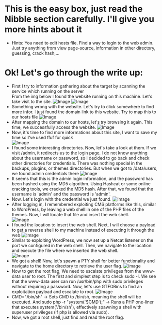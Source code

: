 # This is the easy box, just read the Nibble section carefully. I'll give you more hints about it
- Hints:
You need to edit hosts file.
Find a way to login to the web admin. Just try anything from view page-source, information in other directory, guessing, crack hash,...

# Ok! Let's go through the write up:
- First I try to information gathering about the target by scanning the service which running on the server <br>
  From the img below I found the website running on this machine. Let's take visit to the site.
![Image](https://github.com/user-attachments/assets/8e54a54e-6bb7-484b-a080-0cb224ba69e6)
![Image](https://github.com/user-attachments/assets/2dfe80f6-48b0-40c9-a10d-4943717c6302) <br />
- Something wrong with the website. Let's try to click somewhere to find more infor. I just found the domain link to this website. Try to map this to our hosts file
![Image](https://github.com/user-attachments/assets/e6680708-ec1e-4c88-ac34-8a3a874ba26c) <br>
- After mapping the domain to our hosts, let's try browsing it again. This time, we successfully access the website.
![Image](https://github.com/user-attachments/assets/024e1e65-42e2-499b-9146-4a9b747375d3)
- Now, it's time to find more informations about this site, I want to save my time so I've used ffuf for quick <br>
![Image](https://github.com/user-attachments/assets/a410f70b-c886-409a-937f-143ccd355d01) <br>
- I found some interesting directories. Now, let's take a look at them. If we visit /admin, it redirects us to the login page. I do not know anything about the username or password, so I decided to go back and check other directories for credentials. There was nothing special in the backups, plugins, or themes directories. But when we got to /data/users, we found admin credentials there
![Image](https://github.com/user-attachments/assets/ccc32c5d-3fb8-4fa1-b538-0d1152bf171a) <br>
- It seems that this is the admin login information, and the password has been hashed using the MD5 algorithm.
Using Hashcat or some online cracking tools, we cracked the MD5 hash. After that, we found that the username is 'admin' and the password is 'admin'. <br />
- Now. Let's login with the credential we just found.
![Image](https://github.com/user-attachments/assets/51a3f430-5b92-4db3-92bc-9208a84d7277) <br />
- After logging in, I remembered exploiting CMS platforms like this, similar to WordPress, by leaving a web shell in one of the PHP files of the themes. Now, I will locate that file and insert the web shell. <br />
![Image](https://github.com/user-attachments/assets/079eed70-bdb3-4e52-b031-49d0a8c3d7fd) <br />
- I found the location to insert the web shell. Next, I will choose a payload to get a reverse shell to my machine instead of executing it through the web
![Image](https://github.com/user-attachments/assets/001c1df2-cdde-4585-a6ab-6c4296c48889) <br />
- Similar to exploiting WordPress, we now set up a Netcat listener on the port we configured in the web shell. Then, we navigate to the location and execute the file where we inserted the web shell. <br />
![Image](https://github.com/user-attachments/assets/a266affa-bbb3-43a6-b54a-a8493f4405b7) <br />
- We got a shell! Now, let's spawn a PTY shell for better functionality and navigate to the home directory to retrieve the user flag.
![Image](https://github.com/user-attachments/assets/c52b31f8-c5d0-4ec1-abbc-03283a00cffc) <br />
- Now to get the root flag, We need to escalate privileges from the www-data user to root. The first and simplest step is to check sudo -l. We see that the www-data user can run /usr/bin/php with sudo privileges without requiring a password. Now, let's use GTFOBins to find an exploitation payload and escalate to root.
![Image](https://github.com/user-attachments/assets/95c9fed6-d2eb-49fc-a3c5-b428681bef7c) <br />
- CMD="/bin/sh" → Sets CMD to /bin/sh, meaning the shell will be executed. And sudo php -r "system('$CMD');" → Runs a PHP one-liner that executes system('/bin/sh'), effectively spawning a shell with superuser privileges (if php is allowed via sudo).
- Now, we got a root shell, just find and read the root flag.
